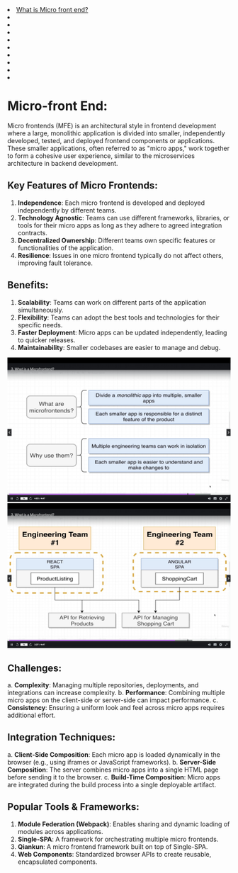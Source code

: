 <li><a href="mfe">What is Micro front end?</a></li>
<li><a href=""></a></li>
<li><a href=""></a></li>
<li><a href=""></a></li>
<li><a href=""></a></li>
<li><a href=""></a></li>
<li><a href=""></a></li>
<li><a href=""></a></li>
<li><a href=""></a></li>
<li><a href=""></a></li>


<div id="mfe">

# Micro-front End: 
Micro frontends (MFE) is an architectural style in frontend development where a large, monolithic 
application is divided into smaller, independently developed, tested, and deployed frontend 
components or applications. These smaller applications, often referred to as "micro apps," work together
to form a cohesive user experience, similar to the microservices architecture in backend development.

## Key Features of Micro Frontends:
1. **Independence**: Each micro frontend is developed and deployed independently by different teams.
2. **Technology Agnostic**: Teams can use different frameworks, libraries, or tools for their micro 
apps as long as they adhere to agreed integration contracts.
3. **Decentralized Ownership**: Different teams own specific features or functionalities of the application.
4. **Resilience**: Issues in one micro frontend typically do not affect others, improving fault tolerance.

## Benefits:
1. **Scalability**: Teams can work on different parts of the application simultaneously.
2. **Flexibility**: Teams can adopt the best tools and technologies for their specific needs.
3. **Faster Deployment**: Micro apps can be updated independently, leading to quicker releases.
4. **Maintainability**: Smaller codebases are easier to manage and debug.

<img src="./images/MFE/mfe.jpg">

<img src="./images/MFE/mfe_example1.jpg">

## Challenges:
a. **Complexity**: Managing multiple repositories, deployments, and integrations can increase complexity.
b. **Performance**: Combining multiple micro apps on the client-side or server-side can impact performance.
c. **Consistency**: Ensuring a uniform look and feel across micro apps requires additional effort.

## Integration Techniques:
a. **Client-Side Composition**: Each micro app is loaded dynamically in the browser 
(e.g., using iframes or JavaScript frameworks).
b. **Server-Side Composition**: The server combines micro apps into a single HTML page before sending
it to the browser.
c. **Build-Time Composition**: Micro apps are integrated during the build process into 
a single deployable artifact.

## Popular Tools & Frameworks:
1. **Module Federation (Webpack)**: Enables sharing and dynamic loading of modules across applications.
2. **Single-SPA**: A framework for orchestrating multiple micro frontends.
3. **Qiankun**: A micro frontend framework built on top of Single-SPA.
4. **Web Components**: Standardized browser APIs to create reusable, encapsulated components.
</div>